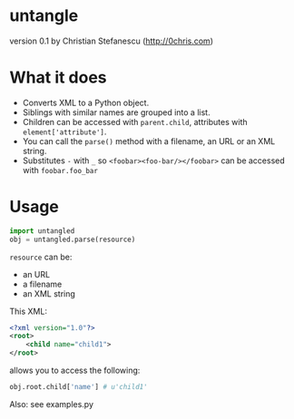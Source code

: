 untangle 
========
version 0.1
by Christian Stefanescu (http://0chris.com)

What it does
============
* Converts XML to a Python object. 
* Siblings with similar names are grouped into a list. 
* Children can be accessed with ``parent.child``, attributes with ``element['attribute']``.
* You can call the ``parse()`` method with a filename, an URL or an XML string.
* Substitutes ``-`` with ``_`` so ``<foobar><foo-bar/></foobar>`` can be accessed with ``foobar.foo_bar``

Usage
=====

```python
import untangled
obj = untangled.parse(resource)
```

``resource`` can be:

* an URL
* a filename
* an XML string

This XML:

```xml
<?xml version="1.0"?>
<root>
	<child name="child1">
</root>
```
allows you to access the following:

```python
obj.root.child['name'] # u'child1'
```

Also: see examples.py

